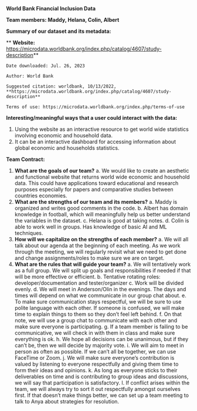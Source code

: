**World Bank Financial Inclusion Data**

**Team members: Maddy, Helana, Colin, Albert**

**Summary of our dataset and its metadata:**

**	**Website:** https://microdata.worldbank.org/index.php/catalog/4607/study-description**

    Date downloaded: Jul. 26, 2023

	Author: World Bank

	Suggested citation: worldbank, 10/13/2022, **https://microdata.worldbank.org/index.php/catalog/4607/study-description**

	Terms of use: https://microdata.worldbank.org/index.php/terms-of-use

**Interesting/meaningful ways that a user could interact with the data:**



1. Using the website as an interactive resource to get world wide statistics involving economic and household data. 
2. It can be an interactive dashboard for accessing information about global economic and households statistics.

**Team Contract:**



1. **What are the goals of our team?**
    a. We would like to create an aesthetic and functional website that returns world wide economic and household data. This could have applications toward educational and research purposes especially for papers and comparative studies between countries economies.
2. **What are the strengths of our team and its members?**
    a. Maddy is organized and writes good comments in the code.
    b. Albert has domain knowledge in football, which will meaningfully help us better understand the variables in the dataset.
    c. Helana is good at taking notes.
    d. Colin is able to work well in groups. Has knowledge of basic AI and ML techniques.
3. **How will we capitalize on the strengths of each member?**
    a. We will all talk about our agenda at the beginning of each meeting. As we work through the meeting, we will regularly revisit what we need to get done and change assignments/roles to make sure we are on target.
4. **What are the rules that will guide your team?**
    a. We will tentatively work as a full group. We will split up goals and responsibilities if needed if that will be more effective or efficient.
    b. Tentative rotating roles: developer/documentation and tester/organizer
    c. Work will be divided evenly.
    d. We will meet in Anderson/Olin in the evenings. The days and times will depend on what we communicate in our group chat about.
    e. To make sure communication stays respectful, we will be sure to use polite language with each other. If someone is confused, we will make time to explain things to them so they don’t feel left behind.
    f. On that note, we will use a group chat to communicate with each other and make sure everyone is participating.
    g. If a team member is failing to be communicative, we will check in with them in class and make sure everything is ok.
    h. We hope all decisions can be unanimous, but if they can’t be, then we will decide by majority vote. 
    i. We will aim to meet in person as often as possible. If we can’t all be together, we can use FaceTime or Zoom.
    j. We will make sure everyone’s contribution is valued by listening to everyone respectfully and giving them time to form their ideas and opinions.
    k. As long as everyone sticks to their deliverables on time and is contributing to group ideas and discussions, we will say that participation is satisfactory.
    l. If conflict arises within the team, we will always try to sort it out respectfully amongst ourselves first. If that doesn’t make things better, we can set up a team meeting to talk to Anya about strategies for resolution. 
